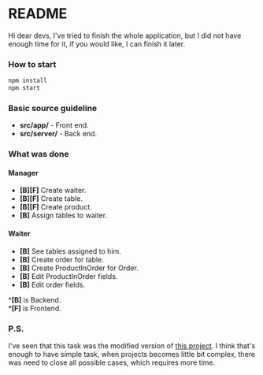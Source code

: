 # README #

Hi dear devs, I've tried to finish the whole application, but I did not have enough time for it, if you would like, I can finish it later. 

### How to start ###

```javascript
npm install
npm start
```

### Basic source guideline ###

* **src/app/** - Front end.
* **src/server/** - Back end.

### What was done ###

#### Manager

* **[B][F]** Create waiter.
* **[B][F]** Create table.
* **[B][F]** Create product.
* **[B]** Assign tables to waiter.

#### Waiter

* **[B]** See tables assigned to him.
* **[B]** Create order for table.
* **[B]** Create ProductInOrder for Order.
* **[B]** Edit ProductInOrder fields.
* **[B]** Edit order fields.

\***[B]** is Backend.  
\***[F]** is Frontend.

### P.S. ###
I've seen that this task was the modified version of [this project](https://github.com/alahijani/zprojects). I think that's enough to have simple task, when projects becomes little bit complex, there was need to close all possible cases, which requires more time.